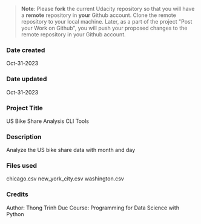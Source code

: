 >**Note**: Please **fork** the current Udacity repository so that you will have a **remote** repository in **your** Github account. Clone the remote repository to your local machine. Later, as a part of the project "Post your Work on Github", you will push your proposed changes to the remote repository in your Github account.

### Date created
Oct-31-2023

### Date updated
Oct-31-2023

### Project Title
US Bike Share Analysis CLI Tools

### Description
Analyze the US bike share data with month and day

### Files used
chicago.csv
new_york_city.csv
washington.csv

### Credits
Author: Thong Trinh Duc
Course: Programming for Data Science with Python

